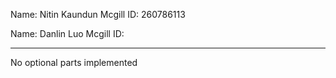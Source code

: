 Name: Nitin Kaundun
Mcgill ID: 260786113

Name: Danlin Luo
Mcgill ID: 

----------------------------------------------------------------------
No optional parts implemented
